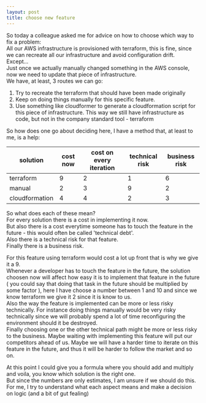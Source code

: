 ```yaml
---
layout: post
title: choose new feature
---
```


So today a colleague asked me for advice on how to choose which way to fix a problem:   
All our AWS infrastructure is provisioned with terraform, this is fine, since we can recreate all our infrastructure and avoid configuration drift.    
Except...  
Just once we actually manually changed something in the AWS console, now we need to update that piece of infrastructure.   
We have, at least, 3 routes we can go:   
1. Try to recreate the terraform that should have been made originally
2. Keep on doing things manually for this specific feature.
3. Use something like cloudformer to generate a cloudformation script for this piece of infrastructure. This way we still have infrastructure as code, but not in the company standard tool - terraform

So how does one go about deciding here, I have a method that, at least to me, is a help:

| solution | cost now | cost on every iteration | technical risk | business risk |
|----------|----------|-------------------------|----------------|---------------|
| terraform | 9        | 2                       | 1              | 6             |
| manual   | 2        | 3                       | 9              | 2             |
| cloudformation | 4  | 4                       | 2              | 3             |


So what does each of these mean?   
For every solution there is a cost in implementing it now.   
But also there is a cost everytime someone has to touch the feature in the future - this would often be called 'technical debt'.    
Also there is a technical risk for that feature.   
Finally there is a business risk.   


For this feature using terraform would cost a lot up front that is why we give it a 9.    
Whenever a developer has to touch the feature in the future, the solution choosen now will affect how easy it is to implement that feature in the future ( you could say that doing that task in the future should be multiplied by some factor ), here I have choose a number between 1 and 10 and since we know terraform we give it 2 since it is know to us.  
Also the way the feature is implemented can be more or less risky technically. For instance doing things manually would be very risky technically since we will probably spend a lot of time reconfiguring the environment should it be destroyed.    
Finally choosing one or the other technical path might be more or less risky to the business. Maybe waiting with implementing this feature will put our competitors ahead of us. Maybe we will have a harder time to iterate on this feature in the future, and thus it will be harder to follow the market and so on.   

At this point I could give you a formula where you should add and multiply and voila, you know which solution is the right one.   
But since the numbers are only estimates, I am unsure if we should do this.   
For me, I try to understand what each aspect means and make a decision on logic (and a bit of gut fealing)
